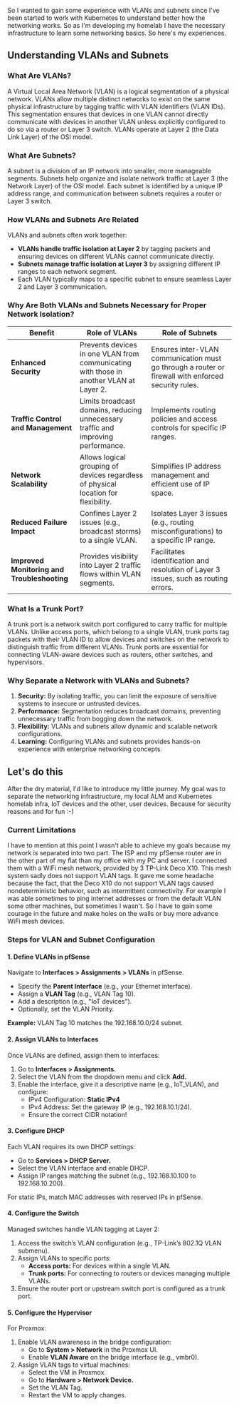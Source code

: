 
So I wanted to gain some experience with VLANs and subnets since I've been started to work with Kubernetes to understand better how the networking works. So as I'm developing my homelab I have the necessary infrastructure to learn some networking basics. So here's my experiences.

## Understanding VLANs and Subnets

### What Are VLANs?

A Virtual Local Area Network (VLAN) is a logical segmentation of a physical network. VLANs allow multiple distinct networks to exist on the same physical infrastructure by tagging traffic with VLAN identifiers (VLAN IDs). This segmentation ensures that devices in one VLAN cannot directly communicate with devices in another VLAN unless explicitly configured to do so via a router or Layer 3 switch. VLANs operate at Layer 2 (the Data Link Layer) of the OSI model.

### What Are Subnets?

A subnet is a division of an IP network into smaller, more manageable segments. Subnets help organize and isolate network traffic at Layer 3 (the Network Layer) of the OSI model. Each subnet is identified by a unique IP address range, and communication between subnets requires a router or Layer 3 switch.

### How VLANs and Subnets Are Related

VLANs and subnets often work together:

- **VLANs handle traffic isolation at Layer 2** by tagging packets and ensuring devices on different VLANs cannot communicate directly.
- **Subnets manage traffic isolation at Layer 3** by assigning different IP ranges to each network segment.
- Each VLAN typically maps to a specific subnet to ensure seamless Layer 2 and Layer 3 communication.

### Why Are Both VLANs and Subnets Necessary for Proper Network Isolation?

| Benefit                                     | Role of VLANs                                                                          | Role of Subnets                                                                                     |
| ------------------------------------------- | -------------------------------------------------------------------------------------- | --------------------------------------------------------------------------------------------------- |
| **Enhanced Security**                       | Prevents devices in one VLAN from communicating with those in another VLAN at Layer 2. | Ensures inter-VLAN communication must go through a router or firewall with enforced security rules. |
| **Traffic Control and Management**          | Limits broadcast domains, reducing unnecessary traffic and improving performance.      | Implements routing policies and access controls for specific IP ranges.                             |
| **Network Scalability**                     | Allows logical grouping of devices regardless of physical location for flexibility.    | Simplifies IP address management and efficient use of IP space.                                     |
| **Reduced Failure Impact**                  | Confines Layer 2 issues (e.g., broadcast storms) to a single VLAN.                     | Isolates Layer 3 issues (e.g., routing misconfigurations) to a specific IP range.                   |
| **Improved Monitoring and Troubleshooting** | Provides visibility into Layer 2 traffic flows within VLAN segments.                   | Facilitates identification and resolution of Layer 3 issues, such as routing errors.                |

### What Is a Trunk Port?

A trunk port is a network switch port configured to carry traffic for multiple VLANs. Unlike access ports, which belong to a single VLAN, trunk ports tag packets with their VLAN ID to allow devices and switches on the network to distinguish traffic from different VLANs. Trunk ports are essential for connecting VLAN-aware devices such as routers, other switches, and hypervisors.

### Why Separate a Network with VLANs and Subnets?

1. **Security:** By isolating traffic, you can limit the exposure of sensitive systems to insecure or untrusted devices.
2. **Performance:** Segmentation reduces broadcast domains, preventing unnecessary traffic from bogging down the network.
3. **Flexibility:** VLANs and subnets allow dynamic and scalable network configurations.
4. **Learning:** Configuring VLANs and subnets provides hands-on experience with enterprise networking concepts.

## Let's do this

After the dry material, I'd like to introduce my little journey. My goal was to separate the networking infrastructure, my local ALM and Kubernetes homelab infra, IoT devices and the other, user devices. Because for security reasons and for fun :-) 

### Current Limitations

I have to mention at this point I wasn't able to achieve my goals because my network is separated into two part. The ISP and my pfSense router are in the other part of my flat than my office with my PC and server. I connected them with a WiFi mesh network, provided by 3 TP-Link Deco X10. This mesh system sadly does not support VLAN tags. It gave me some headache because the fact, that the Deco X10 do not support VLAN tags caused nondeterministic behavior, such as intermittent connectivity. For example I was able sometimes to ping internet addresses or from the default VLAN some other machines, but sometimes I wasn't. So I have to gain some courage in the future and make holes on the walls or buy more advance WiFi mesh devices.

### Steps for VLAN and Subnet Configuration

#### 1. Define VLANs in pfSense

Navigate to **Interfaces > Assignments > VLANs** in pfSense.

- Specify the **Parent Interface** (e.g., your Ethernet interface).
- Assign a **VLAN Tag** (e.g., VLAN Tag 10).
- Add a description (e.g., "IoT devices").
- Optionally, set the VLAN Priority.

**Example:**
VLAN Tag 10 matches the 192.168.10.0/24 subnet.

#### 2. Assign VLANs to Interfaces

Once VLANs are defined, assign them to interfaces:

1. Go to **Interfaces > Assignments.**
2. Select the VLAN from the dropdown menu and click **Add.**
3. Enable the interface, give it a descriptive name (e.g., IoT\_VLAN), and configure:
   - IPv4 Configuration: **Static IPv4**
   - IPv4 Address: Set the gateway IP (e.g., 192.168.10.1/24).
   - Ensure the correct CIDR notation!

#### 3. Configure DHCP

Each VLAN requires its own DHCP settings:

- Go to **Services > DHCP Server.**
- Select the VLAN interface and enable DHCP.
- Assign IP ranges matching the subnet (e.g., 192.168.10.100 to 192.168.10.200).

For static IPs, match MAC addresses with reserved IPs in pfSense.

#### 4. Configure the Switch

Managed switches handle VLAN tagging at Layer 2:

1. Access the switch’s VLAN configuration (e.g., TP-Link’s 802.1Q VLAN submenu).
2. Assign VLANs to specific ports:
   - **Access ports:** For devices within a single VLAN.
   - **Trunk ports:** For connecting to routers or devices managing multiple VLANs.
3. Ensure the router port or upstream switch port is configured as a trunk port.

#### 5. Configure the Hypervisor

For Proxmox:

1. Enable VLAN awareness in the bridge configuration:
   - Go to **System > Network** in the Proxmox UI.
   - Enable **VLAN Aware** on the bridge interface (e.g., vmbr0).
2. Assign VLAN tags to virtual machines:
   - Select the VM in Proxmox.
   - Go to **Hardware > Network Device.**
   - Set the VLAN Tag.
   - Restart the VM to apply changes.


